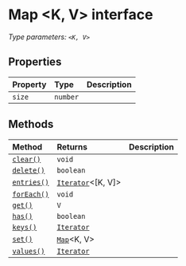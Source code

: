 # Map <K, V> interface



_Type parameters: `<K, V>`_








## Properties

| Property	   | Type	| Description|
|:-------------|:-------|:-----------|
|`size`      | `number` |  |




## Methods

| Method	   |  Returns	| Description|
|:-------------|:-------|:-----------|
|[`clear()`](clear-map.md)      | `void` |  |
|[`delete()`](delete-map.md)      | `boolean` |  |
|[`entries()`](entries-map.md)      | [`Iterator`](../es6-promise.api/interface/iterator.md)<[K, V]> |  |
|[`forEach()`](foreach-map.md)      | `void` |  |
|[`get()`](get-map.md)      | `V` |  |
|[`has()`](has-map.md)      | `boolean` |  |
|[`keys()`](keys-map.md)      | [`Iterator`](../es6-promise.api/interface/iterator.md)<K> |  |
|[`set()`](set-map.md)      | [`Map`](../es6-promise.api/interface/map.md)<K, V> |  |
|[`values()`](values-map.md)      | [`Iterator`](../es6-promise.api/interface/iterator.md)<V> |  |




